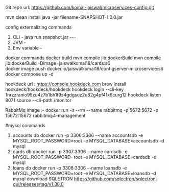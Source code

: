 Git repo url: https://github.com/komal-jaiswal/microservices-config.git

mvn clean install
java -jar filename-SNAPSHOT-1.0.0.jar 

config externalizing commands
1. CLI - java run snapshot.jar --<property>=<propery val>
2. JVM - 
3. Env variable -

docker commands
docker build
mvn compile jib:dockerBuild
mvn compile jib:dockerBuild -Dimage=jaiswalkomal18/cards:s6    
docker image push docker.io/jaiswalkomal18/configserver-microservice:s6
docker compose up -d

hookdeck
url : https://console.hookdeck.com
brew install hookdeck/hookdeck/hookdeck
hookdeck login --cli-key 1nrzzranio95zu4z7b1bh1t9s4gdgsuz2u82g4pf41x6curg12
hookdeck listen 8071 source --cli-path /monitor

RabbitMq image :- docker run -it --rm --name rabbitmq -p 5672:5672 -p 15672:15672 rabbitmq:4-management

#mysql commands
1. accounts db
docker run -p 3306:3306 --name accountsdb -e MYSQL_ROOT_PASSWORD=root -e MYSQL_DATABASE=accountsdb -d mysql
2. cards db 
docker run -p 3307:3306 --name cardsdb -e MYSQL_ROOT_PASSWORD=root -e MYSQL_DATABASE=cardsdb -d mysql
3. loans db
docker run -p 3308:3306 --name loansdb -e MYSQL_ROOT_PASSWORD=root -e MYSQL_DATABASE=loansdb -d mysql
download SQLETRON
   https://github.com/sqlectron/sqlectron-gui/releases/tag/v1.38.0


